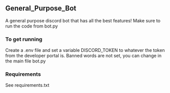 ## General_Purpose_Bot
A general purpose discord bot that has all the best features!
Make sure to run the code from bot.py









### To get running
Create a .env file and set a variable DISCORD_TOKEN to whatever the token from the developer portal is.
Banned words are not set, you can change in the main file bot.py









### Requirements
See requirements.txt
